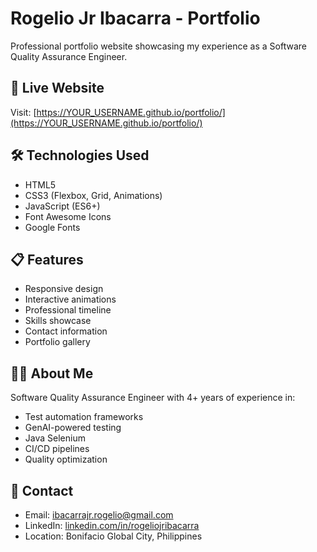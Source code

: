 # Rogelio Jr Ibacarra - Portfolio

Professional portfolio website showcasing my experience as a Software Quality Assurance Engineer.

## 🚀 Live Website
Visit: [https://YOUR_USERNAME.github.io/portfolio/](https://YOUR_USERNAME.github.io/portfolio/)

## 🛠️ Technologies Used
- HTML5
- CSS3 (Flexbox, Grid, Animations)
- JavaScript (ES6+)
- Font Awesome Icons
- Google Fonts

## 📋 Features
- Responsive design
- Interactive animations
- Professional timeline
- Skills showcase
- Contact information
- Portfolio gallery

## 👨‍💻 About Me
Software Quality Assurance Engineer with 4+ years of experience in:
- Test automation frameworks
- GenAI-powered testing
- Java Selenium
- CI/CD pipelines
- Quality optimization

## 📧 Contact
- Email: ibacarrajr.rogelio@gmail.com
- LinkedIn: [linkedin.com/in/rogeliojribacarra](https://www.linkedin.com/in/rogeliojribacarra)
- Location: Bonifacio Global City, Philippines
